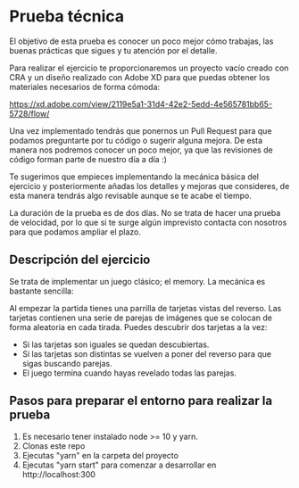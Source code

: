 # Prueba técnica

El objetivo de esta prueba es conocer un poco mejor cómo trabajas, las buenas prácticas que sigues y tu atención por el
detalle.

Para realizar el ejercicio te proporcionaremos un proyecto vacío creado con CRA y un diseño realizado con Adobe XD para
que puedas obtener los materiales necesarios de forma cómoda:

https://xd.adobe.com/view/2119e5a1-31d4-42e2-5edd-4e565781bb65-5728/flow/

Una vez implementado tendrás que ponernos un Pull Request para que podamos preguntarte por tu código o sugerir alguna
mejora. De esta manera nos podremos conocer un poco mejor, ya que las revisiones de código forman parte de nuestro día a
día :)

Te sugerimos que empieces implementando la mecánica básica del ejercicio y posteriormente añadas los detalles y mejoras
que consideres, de esta manera tendrás algo revisable aunque se te acabe el tiempo.

La duración de la prueba es de dos días. No se trata de hacer una prueba de velocidad, por lo que si te surge algún
imprevisto contacta con nosotros para que podamos ampliar el plazo. 

## Descripción del ejercicio

Se trata de implementar un juego clásico; el memory. La mecánica es bastante sencilla:

Al empezar la partida tienes una parrilla de tarjetas vistas del reverso. Las tarjetas contienen una serie de parejas de
imágenes que se colocan de forma aleatoria en cada tirada. Puedes descubrir dos tarjetas a la vez:

* Si las tarjetas son iguales se quedan descubiertas.
* Si las tarjetas son distintas se vuelven a poner del reverso para
que sigas buscando parejas. 
* El juego termina cuando hayas revelado todas las parejas.

## Pasos para preparar el entorno para realizar la prueba

1) Es necesario tener instalado node >= 10 y yarn.
2) Clonas este repo
3) Ejecutas "yarn" en la carpeta del proyecto
4) Ejecutas "yarn start" para comenzar a desarrollar en http://localhost:300
